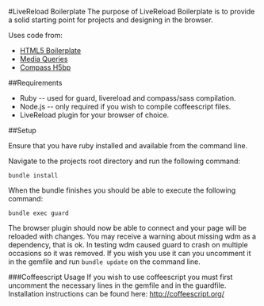 #LiveReload Boilerplate
The purpose of LiveReload Boilerplate is to provide a solid starting point for projects and designing in the browser. 

Uses code from:
 * [HTML5 Boilerplate](https://github.com/h5bp/html5-boilerplate)
 * [Media Queries](https://gist.github.com/3781329)
 * [Compass H5bp](https://github.com/sporkd/compass-h5bp)

##Requirements
 * Ruby -- used for guard, livereload and compass/sass compilation.
 * Node.js -- only required if you wish to compile coffeescript files.
 * LiveReload plugin for your browser of choice.

##Setup

Ensure that you have ruby installed and available from the command line.

Navigate to the projects root directory and run the following command:

	bundle install

When the bundle finishes you should be able to execute the following command:

	bundle exec guard

The browser plugin should now be able to connect and your page will be reloaded with changes. You may receive a warning about missing wdm as a dependency, that is ok. In testing wdm caused guard to crash on multiple occasions so it was removed. If you wish you use it can you uncomment it in the gemfile and run `bundle update` on the command line.

###Coffeescript Usage
If you wish to use coffeescript you must first uncomment the necessary lines in the gemfile and in the guardfile. Installation instructions can be found here: http://coffeescript.org/
